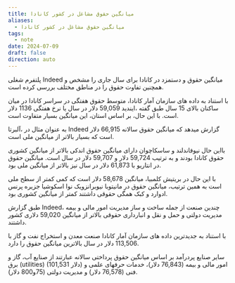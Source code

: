 ```yaml
---
title: میانگین حقوق مشاغل در کشور کانادا
aliases:
  - میانگین حقوق مشاغل در کشور کانادا
tags:
  - note
date: 2024-07-09
draft: false
direction: auto
---
```


پلتفرم شغلی Indeed میانگین حقوق و دستمزد در کانادا برای سال جاری را مشخص و همچنین تفاوت حقوق را در مناطق مختلف بررسی کرده است.

با استناد به داده های سازمان آمار كانادا، متوسط حقوق هفتگی در سراسر کانادا در میان ساکنان بالای 15 سال طبق گفته ،ایندید 59,059 دلار در سال یا نرخ هفتگی 1136 دلار است. با این حال، بر اساس استان، این میانگین بسیار متفاوت است. 

به عنوان مثال در ،آلبرتا Indeed گزارش میدهد که میانگین حقوق سالانه 66,915 دلار است که بسیار بالاتر از میانگین ملی است. 

بااین حال نیوفاندلند و ساسکاچوان دارای میانگین حقوق اندکی بالاتر از میانگین کشوری حقوق کانادا بودند و به ترتیب 59,724 دلار و 59,707 دلار در سال است. میانگین حقوق در انتاریو با 61,873 دلار در سال نیز بالاتر از میانگین ملی بود.

با این حال در بریتیش کلمبیا، میانگین 58,678 دلار است که کمی کمتر از سطح ملی است به همین ترتیب، میانگین حقوق در مانیتوبا نیوبرانزویک نوا اسکوشیا جزیره پرنس ادوارد و کبک همگی حقوقی داشتند کمتر از میانگین کشوری بود.

طبق گزارش Indeed، چندین صنعت از جمله ساخت و ساز مدیریت امور مالی و بیمه مدیریت دولتی و حمل و نقل و انبارداری حقوقی بالاتر از میانگین 59,020 دلاری کشور داشتند.

با استناد به جدیدترین داده های سازمان آمار کانادا صنعت معدن و استخراج نفت و گاز با 113,506 دلار در سال بالاترین میانگین حقوق را دارد.

سایر صنایع پردرآمد بر اساس میانگین حقوق پرداختی سالانه عبارتند از صنایع آب، گاز و برق (utilities) (101,531 دلار) امور مالی و بیمه (76,843 دلار)، خدمات حرفهای علمی و فنی (76,578 دلار) و مدیریت دولتی (75و800 دلار).




